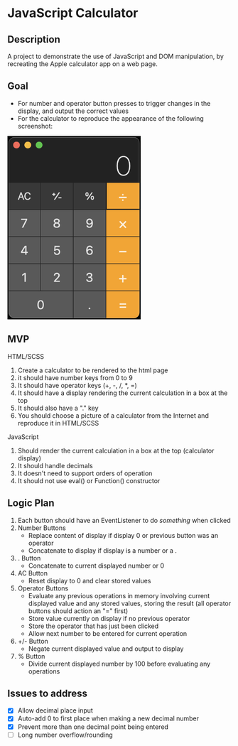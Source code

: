 # JavaScript Calculator

## Description

A project to demonstrate the use of JavaScript and DOM manipulation, by recreating the Apple calculator app on a web page.

## Goal

-   For number and operator button presses to trigger changes in the display, and output the correct values
-   For the calculator to reproduce the appearance of the following screenshot:

<img src="./img/goal.png" width="300px" alt="Goal Screenshot" />

## MVP

HTML/SCSS

1. Create a calculator to be rendered to the html page
1. it should have number keys from 0 to 9
1. It should have operator keys (+, -, /, \*, =)
1. It should have a display rendering the current calculation in a box at the top
1. It should also have a "." key
1. You should choose a picture of a calculator from the Internet and reproduce it in HTML/SCSS

JavaScript

1. Should render the current calculation in a box at the top (calculator display)
1. It should handle decimals
1. It doesn't need to support orders of operation
1. It should not use eval() or Function() constructor

## Logic Plan

1. Each button should have an EventListener to do _something_ when clicked
1. Number Buttons
    - Replace content of display if display 0 or previous button was an operator
    - Concatenate to display if display is a number or a .
1. . Button
    - Concatenate to current displayed number or 0
1. AC Button
    - Reset display to 0 and clear stored values
1. Operator Buttons
    - Evaluate any previous operations in memory involving current displayed value and any stored values, storing the result (all operator buttons should action an "=" first)
    - Store value currently on display if no previous operator
    - Store the operator that has just been clicked
    - Allow next number to be entered for current operation
1. +/- Button
    - Negate current displayed value and output to display
1. % Button
    - Divide current displayed number by 100 before evaluating any operations

## Issues to address

- [x] Allow decimal place input
- [x] Auto-add 0 to first place when making a new decimal number
- [x] Prevent more than one decimal point being entered
- [ ] Long number overflow/rounding
